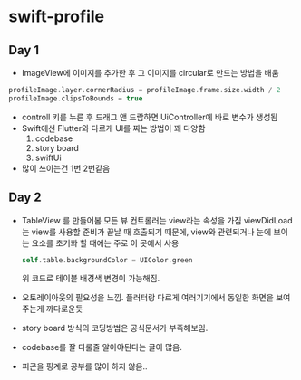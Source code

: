 # swift-profile

## Day 1

- ImageView에 이미지를 추가한 후 그 이미지를 circular로 만드는 방법을 배움

```swift
profileImage.layer.cornerRadius = profileImage.frame.size.width / 2
profileImage.clipsToBounds = true
```

- controll 키를 누른 후 드래그 앤 드랍하면 UiController에 바로 변수가 생성됨
- Swift에선 Flutter와 다르게 UI를 짜는 방법이 꽤 다양함
  1. codebase
  2. story board
  3. swiftUi
- 많이 쓰이는건 1번 2번같음 

## Day 2

- TableView 를 만들어봄
   모든 뷰 컨트롤러는 view라는 속성을 가짐
   viewDidLoad 는 view를 사용할 준비가 끝날 때 호출되기 때문에, view와 관련되거나 눈에 보이는 요소를 초기화 할 때에는 주로 이 곳에서 사용
   ```swift
  self.table.backgroundColor = UIColor.green
  ```
  위 코드로 테이블 배경색 변경이 가능해짐.
   
- 오토레이아웃의 필요성을 느낌. 플러터랑 다르게 여러기기에서 동일한 화면을 보여주는게 까다로운듯
- story board 방식의 코딩방법은 공식문서가 부족해보임.
- codebase를 잘 다룰줄 알아야된다는 글이 많음.
- 피곤을 핑계로 공부를 많이 하지 않음..  
